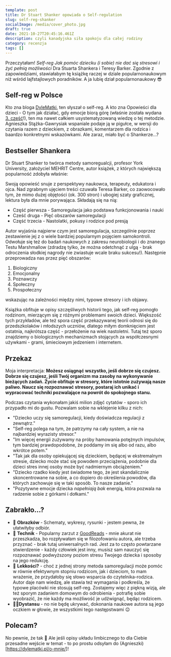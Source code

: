 ```yaml
---
template: post
title: Dr Stuart Shanker opowiada o Self-regulation
slug: self-reg-shanker
socialImage: /media/cover_photo.jpg
draft: true
date: 2021-10-27T20:45:16.461Z
description: czyli kanadyjska siła spokoju dla całej rodziny
category: recenzja
tags: []
---
```

Przeczytałam! *Self-reg Jak pomóc dziecku (i sobie) nie dać się stresowi i żyć pełnią możliwości* Dra Stuarta Shankera i Teresy Barker. Zgodnie z zapowiedziami, stawiałabym tę książkę raczej w dziale popularnonaukowym niż wśród lajfstajlowych poradników. A ja lubię dział popularnonaukowy 😎

## Self-reg w Polsce
Kto zna bloga [DyleMatki](https://dylematki.pl/), ten słyszał o self-reg. A kto zna Opowieści dla dzieci - O tym jak działać, gdy emocje biorą górę (właśnie została wydana [3. część](https://www.znak.com.pl/ksiazka/self-regulation-nie-ma-niegrzecznych-dzieci-stazka-gawrysiak-agnieszka-207654)!), ten ma nawet całkiem usystematyzowaną wiedzę o tej metodzie. Agnieszka Stążka-Gawrysiak wspaniale podaje ją w pigułce, w wersji do czytania razem z dzieckiem, z obrazkami, komentarzem dla rodzica i baardzo konkretnymi wskazówkami. Ale zaraz, miało być o Shankerze...?

## Bestseller Shankera
Dr Stuart Shanker to twórca metody samoregualcji, profesor York University, założyciel MEHRIT Centre, autor książek, z których największą popularność zdobyła właśnie:


Swoją opowieść snuje z perspektywy naukowca, terapeuty, edukatora i ojca. Nad zgrabnym ujęciem treści czuwała Teresa Barker, co zaowocowało tym, że mimo dużej objętości (ok. 300 stron) i ubogiej szaty graficznej, lektura była dla mnie porywająca. Składają się na nią:

* Część pierwsza - Samoregulacja jako podstawa funkcjonowania i nauki
* Cześć druga - Pięć obszarów samoregulacji
* Część trzecia - Nastolatki, pokusy i rodzice pod presją

Autor wyjaśnia najpierw czym jest samoregulacja, szczególnie poprzez zestawienie jej z o wiele bardziej popularnym pojęciem samokontroli. Odwołuje się też do badań naukowych z zakresu neurobiologii i do znanego Testu Marshmallow (zdradzę tylko, że można odetchnąć z ulgą - brak odroczenia słodkiej nagrody nie zwiastuje wcale braku sukcesu!). Następnie przeprowadza nas przez pięć obszarów:
1. Biologiczny
2. Emocjonalny
3. Poznawczy
4. Społeczny
5. Prospołeczny

wskazując na zależności między nimi, typowe stresory i ich objawy.

Książka obfituje w opisy szczęśliwych historii tego, jak self-reg pomogło rodzinom, mierzącym się z różnymi problemami swoich dzieci. Większość tych przykładów, ale też spora część przekazywanej teorii odnosi się do przedszkolaków i młodszych uczniów, dlatego miłym domknięciem jest ostatnia, najkrótsza część - przełożenie na wiek nastoletni. Tutaj też sporo znajdziemy o biologicznych mechanizmach stojących za współczesnymi używkami - grami, śmieciowym jedzeniem i internetem.

## Przekaz
Moja interpretacja: **Możesz osiągnąć wszystko, jeśli dobrze się czujesz. Dobrze się czujesz, jeśli Twój organizm ma zasoby na wykonywanie bieżących zadań. Życie obfituje w stresory, które istotnie zużywają nasze paliwo. Naucz się rozpoznawać stresory, postaraj ich unikać i wypracować techniki pozwalające na powrót do spokojnego stanu.**

Podczas czytania wykonałam jakiś milion zdjęć cytatów - sporo ich przypadło mi do gustu. Pozwalam sobie na wklejenie kilku z nich:
* "Dziecko uczy się samoregulacji, kiedy doświadcza regulacji z zewnątrz."
* "Self-reg polega na tym, że patrzymy na cały system, a nie na najbardziej wyrazisty stresor."
* "Im więcej energii zużywamy na próby hamowania potężnych impulsów, tym bardziej prawdopodobne, że poddamy im się albo od razu, albo wkrótce potem."
* "Tak jak dla osoby opiekującej się dzieckiem, będącej w ekstremalnym stresie, dziecko może stać się powodem przeciążenia, podobnie dla dzieci stres innej osoby może być nadmiernym obciążeniem."
* "Dziecko rzadko kiedy jest świadome tego, że jest skandalicznie skoncentrowane na sobie, a co dopiero do określenia powodów, dla których zachowuje się w taki sposób. To nasze zadanie."
* "Pozytywne emocje dziecka *napełniają bak* energią, która pozwala na radzenie sobie z górkami i dołkami."



## Zabrakło...?
* 🙊 **Obrazków** - Schematy, wykresy, rysunki - jestem pewna, że ułatwiłyby odbiór.
* 🎯 **Technik** - Popularny zarzut z [GoodReads](https://www.goodreads.com/book/show/27774752-self-reg) - mnie akurat nie przeszkadza, bo rozpływałam się w filozofowaniu autora, ale trzeba przyznać - brak tutaj uniwersalnych rad. Jest za to często powtarzane stwierdzenie - każdy człowiek jest inny, musisz sam nauczyć się rozpoznawać podwyższony poziom stresu Twojego dziecka i sposoby na jego redukcję.
* 🌻 **Lekkości?** - choć z jednej strony metoda samoregulacji może pomóc w równie efektywnym stopniu rodzicom, jak i dzieciom, to mam wrażenie, że przydałoby się słowo wsparcia do czytelnika-rodzica. Autor daje nam wiedzę, ale stawia też wymagania i podkreśla, że typowe placówki nie stosują self-reg. Zostajemy więc z piękną wizją, ale też sporym zadaniem domowym do odrobienia - potrafię sobie wyobrazić, że nie każdy ma możliwość je udźwignąć, będąc rodzicem.
* 🏋️‍♂️**Dystansu** - no nie będę ukrywać, dokonania naukowe autora są jego oczkiem w głowie, ze wszystkimi tego następstwami 😉 

## Polecam?
No pewnie, że tak 🥰 Ale jeśli opisy układu limbicznego to dla Ciebie przesadne wejście w temat - to po prostu odsyłam do (Agnieszki)[https://dylematki.pl/o-mnie/]!
